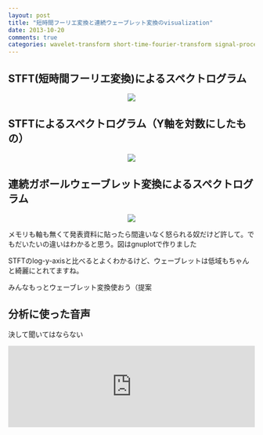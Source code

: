 ```yaml
---
layout: post
title: "短時間フーリエ変換と連続ウェーブレット変換のvisualization"
date: 2013-10-20
comments: true
categories: wavelet-transform short-time-fourier-transform signal-processing visualization
---
```


## STFT(短時間フーリエ変換)によるスペクトログラム

<div align="center"><img src="/images/spectrogram_linear_clipped_rev_1.png "STFT spectrogram"" class="image"></div>


## STFTによるスペクトログラム（Y軸を対数にしたもの）
<div align="center"><img src="/images/spectrogram_log_clipped_rev_1.png "STFT spectrogram (with log-y-axis)"" class="image"></div>

## 連続ガボールウェーブレット変換によるスペクトログラム
<div align="center"><img src="/images/wavelet_spectrogram_clipped_rev_1.png "Gabor Wavelet spectrogram"" class="image"></div>

メモリも軸も無くて発表資料に貼ったら間違いなく怒られる奴だけど許して。でもだいたいの違いはわかると思う。図はgnuplotで作りました

STFTのlog-y-axisと比べるとよくわかるけど、ウェーブレットは低域もちゃんと綺麗にとれてますね。

みんなもっとウェーブレット変換使おう（提案

## 分析に使った音声
決して聞いてはならない

<iframe width="100%" height="166" scrolling="no" frameborder="no" src="https://w.soundcloud.com/player/?url=https%3A//api.soundcloud.com/tracks/116165738"></iframe>
